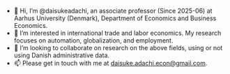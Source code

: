 - 👋 Hi, I’m @daisukeadachi, an associate professor (Since 2025-06) at Aarhus University (Denmark), Department of Economics and Business Economics.
- 👀 I’m interested in international trade and labor economics. My research focuses on automation, globalization, and employment.
- 💞️ I’m looking to collaborate on research on the above fields, using or not using Danish administrative data.
- 📫 Please get in touch with me at daisuke.adachi.econ@gmail.com.

<!---
daisukeadachi/daisukeadachi is a ✨ special ✨ repository because its `README.md` (this file) appears on your GitHub profile.
You can click the Preview link to take a look at your changes.
--->
